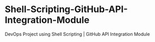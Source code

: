 # Shell-Scripting-GitHub-API-Integration-Module
DevOps Project using Shell Scripting | GitHub API Integration Module
